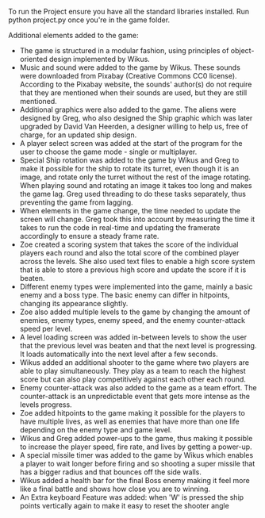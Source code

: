 

To run the Project ensure you have all the standard libraries installed.
Run python project.py once you're in the game folder.

Additional elements added to the game:

- The game is structured in a modular fashion, using principles of object-oriented design implemented by Wikus.
- Music and sound were added to the game by Wikus. These sounds were downloaded from Pixabay (Creative Commons CC0 license). According to the Pixabay website, the sounds' author(s) do not require that they are mentioned when their sounds are used, but they are still mentioned.
- Additional graphics were also added to the game. The aliens were designed by Greg, who also designed the Ship graphic which was later upgraded by David Van Heerden, a designer willing to help us, free of charge, for an updated ship design.
- A player select screen was added at the start of the program for the user to choose the game mode - single or multiplayer.
- Special Ship rotation was added to the game by Wikus and Greg to make it possible for the ship to rotate its turret, even though it is an image, and rotate only the turret without the rest of the image rotating.
When playing sound and rotating an image it takes too long and makes the game lag. Greg used threading to do these tasks separately, thus preventing the game from lagging.
- When elements in the game change, the time needed to update the screen will change. Greg took this into account by measuring the time it takes to run the code in real-time and updating the framerate accordingly to ensure a steady frame rate.
- Zoe created a scoring system that takes the score of the individual players each round and also the total score of the combined player across the levels. She also used text files to enable a high score system that is able to store a previous high score and update the score if it is beaten.
- Different enemy types were implemented into the game, mainly a basic enemy and a boss type. The basic enemy can differ in hitpoints, changing its appearance slightly.
- Zoe also added multiple levels to the game by changing the amount of enemies, enemy types, enemy speed, and the enemy counter-attack speed per level.
- A level loading screen was added in-between levels to show the user that the previous level was beaten and that the next level is progressing. It loads automatically into the next level after a few seconds.
- Wikus added an additional shooter to the game where two players are able to play simultaneously. They play as a team to reach the highest score but can also play competitively against each other each round.
- Enemy counter-attack was also added to the game as a team effort. The counter-attack is an unpredictable event that gets more intense as the levels progress.
- Zoe added hitpoints to the game making it possible for the players to have multiple lives, as well as enemies that have more than one life depending on the enemy type and game level.
- Wikus and Greg added power-ups to the game, thus making it possible to increase the player speed, fire rate, and lives by getting a power-up.
- A special missile timer was added to the game by Wikus which enables a player to wait longer before firing and so shooting a super missile that has a bigger radius and that bounces off the side walls.
- Wikus added a health bar for the final Boss enemy making it feel more like a final battle and shows how close you are to winning.
- An Extra keyboard Feature was added: when 'W' is pressed the ship points vertically again to make it easy to reset the shooter angle